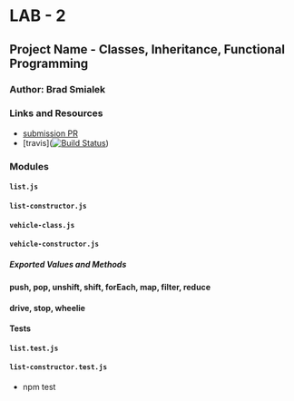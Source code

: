 
# LAB - 2


## Project Name - Classes, Inheritance, Functional Programming

### Author: Brad Smialek

### Links and Resources
* [submission PR](https://github.com/brad-smialek-401-advanced-javascript/lab-class-2/pull/1)
* [travis]([![Build Status](https://travis-ci.com/brad-smialek-401-advanced-javascript/lab-class-2.svg?branch=master)](https://travis-ci.com/brad-smialek-401-advanced-javascript/lab-class-2))

### Modules
#### `list.js`
#### `list-constructor.js`
#### `vehicle-class.js`
#### `vehicle-constructor.js`

##### Exported Values and Methods
#### push, pop, unshift, shift, forEach, map, filter, reduce
#### drive, stop, wheelie

  
#### Tests
#### `list.test.js`
#### `list-constructor.test.js`
* npm test 
